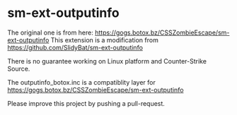# sm-ext-outputinfo

The original one is from here: https://gogs.botox.bz/CSSZombieEscape/sm-ext-outputinfo
This extension is a modification from https://github.com/SlidyBat/sm-ext-outputinfo

There is no guarantee working on Linux platform and Counter-Strike Source.

The outputinfo_botox.inc is a compatiblity layer for https://gogs.botox.bz/CSSZombieEscape/sm-ext-outputinfo

Please improve this project by pushing a pull-request.
